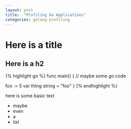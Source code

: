 ```yaml
---
layout: post
title:  "Profiling Go Applications"
categories: golang profiling
---
```


# Here is a title

## Here is a h2

{% highlight go %}
func main() {
  // maybe some go code

  foo := 5
  var thing string = "foo"
}
{% endhighlight %}

here is some basic text

- maybe
- even
- a
- list
